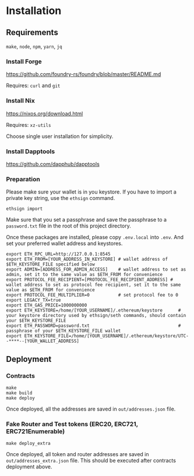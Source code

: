 # Installation

## Requirements
`make`, `node`, `npm`, `yarn`, `jq`

### Install Forge
https://github.com/foundry-rs/foundry/blob/master/README.md

Requires: `curl` and `git`

### Install Nix
https://nixos.org/download.html

Requires: `xz-utils`

Choose single user installation for simplicity.


### Install Dapptools
https://github.com/dapphub/dapptools


### Preparation
Please make sure your wallet is in you keystore. If you have to import a private key string, use the `ethsign` command.
```
ethsign import
```
Make sure that you set a passphrase and save the passphrase to a `password.txt` file in the root of this project directory.


Once these packages are installed, please copy `.env.local` into `.env`. And set your preferred wallet address and keystores.
```
export ETH_RPC_URL=http://127.0.0.1:8545
export ETH_FROM=[YOUR_ADDRESS_IN_KEYSTORE] # wallet address of $ETH_KEYSTORE_FILE specified below
export ADMIN=[ADDRESS_FOR_ADMIN_ACCESS]    # wallet address to set as admin, set it to the same value as $ETH_FROM for convenience
export PROTOCOL_FEE_RECIPIENT=[PROTOCOL_FEE_RECIPIENT_ADDRESS] # wallet address to set as protocol fee recipient, set it to the same value as $ETH_FROM for convenience
export PROTOCOL_FEE_MULTIPLIER=0           # set protocol fee to 0
export LEGACY_TX=true
export ETH_GAS_PRICE=1000000000
export ETH_KEYSTORE=/home/[YOUR_USERNAME]/.ethereum/keystore      # your keystore directory used by ethsign/seth commands, should contain your $ETH_KEYSTORE_FILE
export ETH_PASSWORD=password.txt                                  # passphrase of your $ETH_KEYSTORE_FILE wallet
export ETH_KEYSTORE_FILE=/home/[YOUR_USERNAME]/.ethereum/keystore/UTC--****--[YOUR_WALLET_ADDRESS]
```

## Deployment

### Contracts
```
make
make build
make deploy
```

Once deployed, all the addresses are saved in `out/addresses.json` file.

### Fake Router and Test tokens (ERC20, ERC721, ERC721Enumerable)
```
make deploy_extra
```
Once deployed, all token and router addresses are saved in `out/addresses_extra.json` file. This should be executed after contracts deployment above.